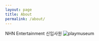 ```yaml
---
layout: page
title: About
permalink: /about/
---
```

<div class="mt50"></div>

NHN Entertainment 신입사원
![playmuseum]({{site.baseurl}}/images/playmuseum.JPG)